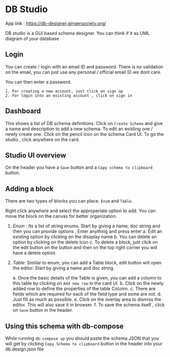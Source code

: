 # DB Studio

App link : https://db-designer.gingersociety.org/

DB studio is a GUI based schema designer. You can think if it as UML diagram of your database

## Login

You can create / login with an email ID and password. There is no validation on the email, you can just use any personal / official email ID we dont care.

You can then enter a password. 

    1. For creating a new account, just click on sign up
    2. For login into an existing account , click on sign in

## Dashboard

This shows a list of DB schema definitions. Click on `Create Schema` and give a name and description to add a new schema. To edit an existing one / newly create one. Click on the pencil icon on the schema Card UI. To go the studio , click anywhere on the card.

## Studio UI overview

On the header you have a `Save` button and a `Copy schema to clipboard` button.

## Adding a block

There are two types of blocks you can place. `Enum` and `Table`.

Right click anywhere and select the approperiate option to add. You can move the block on the canvas for better organization.

1. *Enum* : Its a list of string enums. Start by giving a name, doc string and then you can provide options , Enter anything and press enter
    a. Edit an existing option by clicking on the disaplay name
    b. You can delete an option by clicking on the delete icon
    c. To delete a block, just click on the edit button on the button and then on the top right corner you will have a delete option

2. *Table*: Similar to enum, you can add a Table block, edit button will open the editor. Start by giving a name and doc string.

    a. Once the basic details of the Table is given, you can add a column to this table by clicking on `Add new row` in the card UI.
    b. Click on the newly added row to define the properties of the table Column. 
    c. There are fields which are required for each of the field type and some are not. 
    d. Just fill as much as possible.
    e. Click on the overlay area to dismiss the editor. This will also save it in browser. 
    f. To save the schema itself , click on `Save` button in the header.

## Using this schema with db-compose 
While running `db-compose up` you should paste the schema JSON that you will get by clicking `Copy Schema to clipboard` button in the header into your db.design.json file


